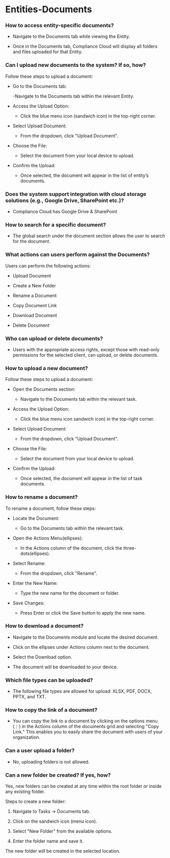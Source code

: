 # Entities-Documents

### How to access entity-specific documents?

- Navigate to the Documents tab while viewing the Entity.

- Once in the Documents tab, Compliance Cloud will display all folders and files uploaded for that Entity.

### Can I upload new documents to the system? If so, how?

Follow these steps to upload a document:

- Go to the Documents tab:

  -Navigate to the Documents tab within the relevant Entity.

- Access the Upload Option:

  - Click the blue menu icon (sandwich icon) in the top-right corner.

- Select Upload Document:

  - From the dropdown, click "Upload Document".

- Choose the File:

  - Select the document from your local device to upload.

- Confirm the Upload:

  - Once selected, the document will appear in the list of entity’s documents.

### Does the system support integration with cloud storage solutions (e.g., Google Drive, SharePoint etc.)?

- Compliance Cloud has Google Drive & SharePoint

### How to search for a specific document?

- The global search under the document section allows the user to search for the document.

### What actions can users perform against the Documents?

Users can perform the following actions:

- Upload Document

- Create a New Folder

- Rename a Document

- Copy Document Link

- Download Document

- Delete Document

### Who can upload or delete documents?

- Users with the appropriate access rights, except those with read-only permissions for the selected client, can upload, or delete documents.

### How to upload a new document?

Follow these steps to upload a document:

- Open the Documents section:

  - Navigate to the Documents tab within the relevant task.

- Access the Upload Option:

  - Click the blue menu icon sandwich icon) in the top-right corner.

- Select Upload Document:

  - From the dropdown, click "Upload Document".

- Choose the File:

  - Select the document from your local device to upload.

- Confirm the Upload:

  - Once selected, the document will appear in the list of task documents.

### How to rename a document?

To rename a document, follow these steps:

- Locate the Document:

  - Go to the Documents tab within the relevant task.

- Open the Actions Menu(ellipses):

  - In the Actions column of the document, click the three-dots(ellipses).

- Select Rename:

  - From the dropdown, click "Rename".

- Enter the New Name:

  - Type the new name for the document or folder.

- Save Changes:

  - Press Enter or click the Save button to apply the new name.

### How to download a document?

- Navigate to the Documents module and locate the desired document.

- Click on the ellipses under Actions column next to the document.

- Select the Download option.

- The document will be downloaded to your device.

### Which file types can be uploaded?

- The following file types are allowed for upload: XLSX, PDF, DOCX, PPTX, and TXT.

### How to copy the link of a document?

- You can copy the link to a document by clicking on the options menu (⋮) in the Actions column of the documents grid and selecting "Copy Link." This enables you to easily share the document with users of your organization.

### Can a user upload a folder?

- No, uploading folders is not allowed.

### Can a new folder be created? If yes, how?

Yes, new folders can be created at any time within the root folder or inside any existing folder.

Steps to create a new folder:

1. Navigate to Tasks → Documents tab.

2. Click on the sandwich icon (menu icon).

3. Select "New Folder" from the available options.

4. Enter the folder name and save it.

The new folder will be created in the selected location.
